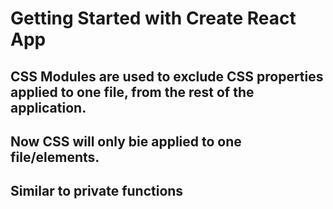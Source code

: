 # Getting Started with Create React App

## CSS Modules are used to exclude CSS properties applied to one file, from the rest of the application.

## Now CSS will only bie applied to one file/elements.

## Similar to private functions